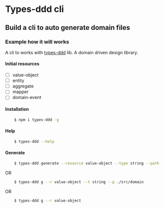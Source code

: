 # Types-ddd cli

## Build a cli to auto generate domain files

### Example how it will works

A cli to works with [types-ddd](https://www.npmjs.com/package/types-ddd) lib. A domain driven design library.

#### Initial resources

- [ ] value-object
- [ ] entity
- [ ] aggregate
- [ ] mapper
- [ ] domain-event

#### Installation 

```sh
	$ npm i types-ddd -g
```

#### Help

```sh
	$ types-ddd --help
```

#### Generate

```sh
	$ types-ddd generate --resource value-object --type string --path ./src/domain
```

OR

```sh
	$ types-ddd g --r value-object --t string --p ./src/domain
```

OR 

```sh
	$ types-ddd g --r value-object
```
